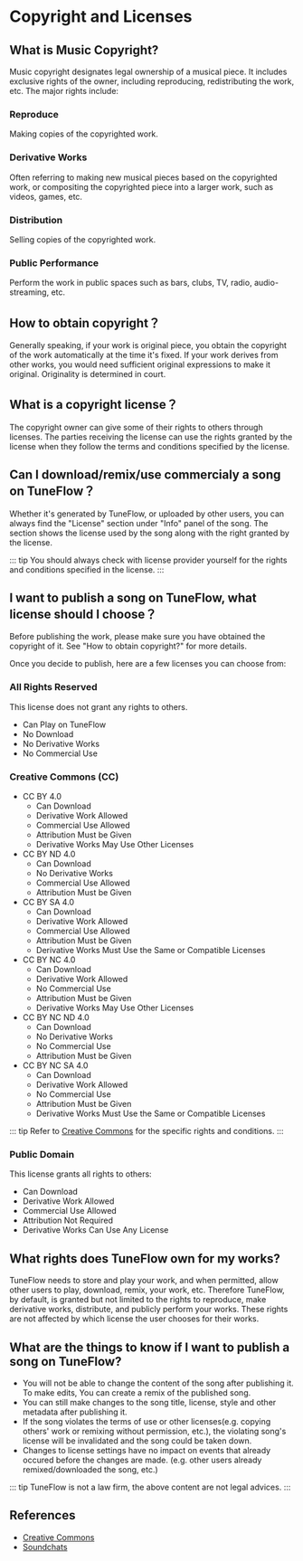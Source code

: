 # Copyright and Licenses

## What is Music Copyright?

Music copyright designates legal ownership of a musical piece. It includes exclusive rights of the owner, including reproducing, redistributing the work, etc. The major rights include:

### Reproduce

Making copies of the copyrighted work.

### Derivative Works

Often referring to making new musical pieces based on the copyrighted work, or compositing the copyrighted piece into a larger work, such as videos, games, etc.

### Distribution

Selling copies of the copyrighted work.

### Public Performance

Perform the work in public spaces such as bars, clubs, TV, radio, audio-streaming, etc.

## How to obtain copyright？

Generally speaking, if your work is original piece, you obtain the copyright of the work automatically at the time it's fixed.
If your work derives from other works, you would need sufficient original expressions to make it original. Originality is determined in court.

## What is a copyright license？

The copyright owner can give some of their rights to others through licenses. The parties receiving the license can use the rights granted by the license when they follow the terms and conditions specified by the license.

## Can I download/remix/use commercialy a song on TuneFlow？

Whether it's generated by TuneFlow, or uploaded by other users, you can always find the "License" section under "Info" panel of the song. The section shows the license used by the song along with the right granted by the license.

<!-- prettier-ignore-start -->
::: tip
You should always check with license provider yourself for the rights and conditions specified in the license.
:::
<!-- prettier-ignore-end -->
## I want to publish a song on TuneFlow, what license should I choose？

Before publishing the work, please make sure you have obtained the copyright of it. See "How to obtain copyright?" for more details.

Once you decide to publish, here are a few licenses you can choose from:

### All Rights Reserved

This license does not grant any rights to others.

* Can Play on TuneFlow
* No Download
* No Derivative Works
* No Commercial Use

### Creative Commons (CC) 

- CC BY 4.0
    * Can Download
    * Derivative Work Allowed
    * Commercial Use Allowed
    * Attribution Must be Given
    * Derivative Works May Use Other Licenses
- CC BY ND 4.0
    * Can Download
    * No Derivative Works
    * Commercial Use Allowed
    * Attribution Must be Given
- CC BY SA 4.0
    * Can Download
    * Derivative Work Allowed
    * Commercial Use Allowed
    * Attribution Must be Given
    * Derivative Works Must Use the Same or Compatible Licenses
- CC BY NC 4.0
    * Can Download
    * Derivative Work Allowed
    * No Commercial Use
    * Attribution Must be Given
    * Derivative Works May Use Other Licenses
- CC BY NC ND 4.0
    * Can Download
    * No Derivative Works
    * No Commercial Use
    * Attribution Must be Given
- CC BY NC SA 4.0
    * Can Download
    * Derivative Work Allowed
    * No Commercial Use
    * Attribution Must be Given
    * Derivative Works Must Use the Same or Compatible Licenses

<!-- prettier-ignore-start -->
::: tip
Refer to [Creative Commons](https://creativecommons.org/choose/) for the specific rights and conditions.
:::
<!-- prettier-ignore-end -->

### Public Domain

This license grants all rights to others:

* Can Download
* Derivative Work Allowed
* Commercial Use Allowed
* Attribution Not Required
* Derivative Works Can Use Any License


## What rights does TuneFlow own for my works?

TuneFlow needs to store and play your work, and when permitted, allow other users to play, download, remix, your work, etc. Therefore TuneFlow, by default, is granted but not limited to the rights to reproduce, make derivative works, distribute, and publicly perform your works. These rights are not affected by which license the user chooses for their works.

## What are the things to know if I want to publish a song on TuneFlow?

- You will not be able to change the content of the song after publishing it. To make edits, You can create a remix of the published song.
- You can still make changes to the song title, license, style and other metadata after publishing it.
- If the song violates the terms of use or other licenses(e.g. copying others' work or remixing without permission, etc.), the violating song's license will be invalidated and the song could be taken down.
- Changes to license settings have no impact on events that already occured before the changes are made. (e.g. other users already remixed/downloaded the song, etc.)

<!-- prettier-ignore-start -->
::: tip
TuneFlow is not a law firm, the above content are not legal advices.
:::
<!-- prettier-ignore-end -->

## References

- [Creative Commons](https://creativecommons.org/faq/)
- [Soundchats](https://soundcharts.com/blog/music-copyrights#what-is-music-copyright)
